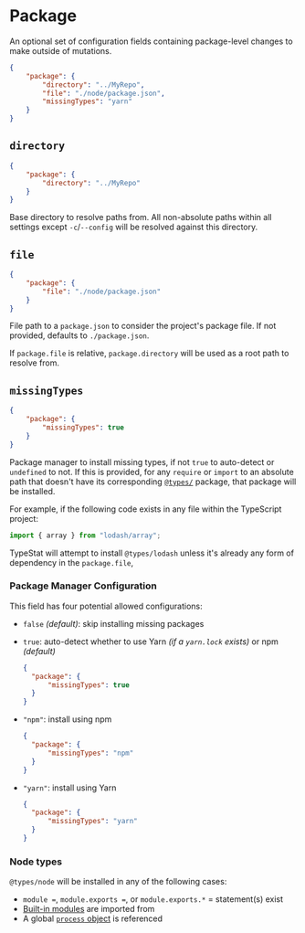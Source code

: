 # Package

An optional set of configuration fields containing package-level changes to make outside of mutations.

```json
{
	"package": {
		"directory": "../MyRepo",
		"file": "./node/package.json",
		"missingTypes": "yarn"
	}
}
```

## `directory`

```json
{
	"package": {
		"directory": "../MyRepo"
	}
}
```

Base directory to resolve paths from.
All non-absolute paths within all settings except `-c`/`--config` will be resolved against this directory.

## `file`

```json
{
	"package": {
		"file": "./node/package.json"
	}
}
```

File path to a `package.json` to consider the project's package file.
If not provided, defaults to `./package.json`.

If `package.file` is relative, `package.directory` will be used as a root path to resolve from.

## `missingTypes`

```json
{
	"package": {
		"missingTypes": true
	}
}
```

Package manager to install missing types, if not `true` to auto-detect or `undefined` to not.
If this is provided, for any `require` or `import` to an absolute path that doesn't have its corresponding [`@types/`](https://github.com/DefinitelyTyped/DefinitelyTyped) package,
that package will be installed.

For example, if the following code exists in any file within the TypeScript project:

<!-- eslint-disable @typescript-eslint/no-unused-vars, no-unused-vars, n/no-missing-import -->

```javascript
import { array } from "lodash/array";
```

TypeStat will attempt to install `@types/lodash` unless it's already any form of dependency in the `package.file`,

### Package Manager Configuration

This field has four potential allowed configurations:

- `false` _(default)_: skip installing missing packages
- `true`: auto-detect whether to use Yarn _(if a `yarn.lock` exists)_ or npm _(default)_

  ```json
  {
  	"package": {
  		"missingTypes": true
  	}
  }
  ```

- `"npm"`: install using npm

  ```json
  {
  	"package": {
  		"missingTypes": "npm"
  	}
  }
  ```

- `"yarn"`: install using Yarn

  ```json
  {
  	"package": {
  		"missingTypes": "yarn"
  	}
  }
  ```

### Node types

`@types/node` will be installed in any of the following cases:

- `module =`, `module.exports =`, or `module.exports.*` = statement(s) exist
- [Built-in modules](https://www.npmjs.com/package/builtin-modules) are imported from
- A global [`process` object](https://nodejs.org/api/process.html#process_process) is referenced
